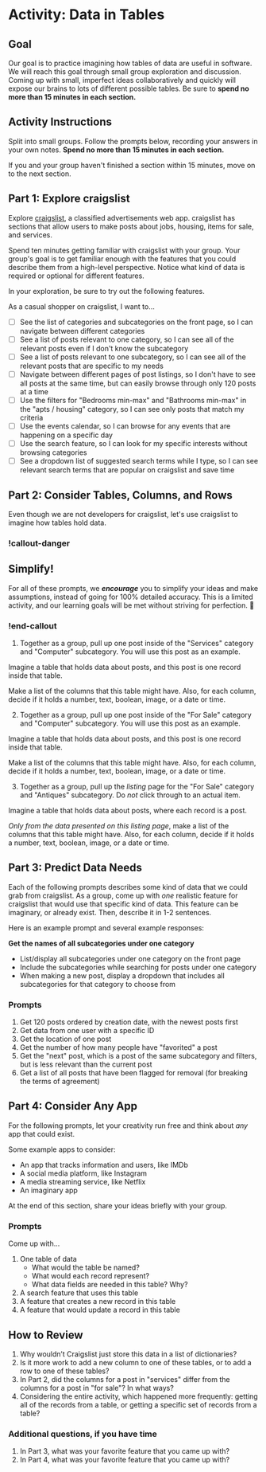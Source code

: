 # Activity: Data in Tables

## Goal

Our goal is to practice imagining how tables of data are useful in software. We will reach this goal through small group exploration and discussion. Coming up with small, imperfect ideas collaboratively and quickly will expose our brains to lots of different possible tables. Be sure to **spend no more than 15 minutes in each section.**

## Activity Instructions

Split into small groups. Follow the prompts below, recording your answers in your own notes. **Spend no more than 15 minutes in each section.**

If you and your group haven't finished a section within 15 minutes, move on to the next section.

## Part 1: Explore craigslist

Explore [craigslist](http://craigslist.com/), a classified advertisements web app. craigslist has sections that allow users to make posts about jobs, housing, items for sale, and services.

Spend ten minutes getting familiar with craigslist with your group. Your group's goal is to get familiar enough with the features that you could describe them from a high-level perspective. Notice what kind of data is required or optional for different features.

In your exploration, be sure to try out the following features.

As a casual shopper on craigslist, I want to...

- [ ] See the list of categories and subcategories on the front page, so I can navigate between different categories
- [ ] See a list of posts relevant to one category, so I can see all of the relevant posts even if I don't know the subcategory
- [ ] See a list of posts relevant to one subcategory, so I can see all of the relevant posts that are specific to my needs
- [ ] Navigate between different pages of post listings, so I don't have to see all posts at the same time, but can easily browse through only 120 posts at a time
- [ ] Use the filters for "Bedrooms min-max" and "Bathrooms min-max" in the "apts / housing" category, so I can see only posts that match my criteria
- [ ] Use the events calendar, so I can browse for any events that are happening on a specific day
- [ ] Use the search feature, so I can look for my specific interests without browsing categories
- [ ] See a dropdown list of suggested search terms while I type, so I can see relevant search terms that are popular on craigslist and save time

## Part 2: Consider Tables, Columns, and Rows

Even though we are not developers for craigslist, let's use craigslist to imagine how tables hold data.

### !callout-danger

## Simplify!

For all of these prompts, we _**encourage**_ you to simplify your ideas and make assumptions, instead of going for 100% detailed accuracy. This is a limited activity, and our learning goals will be met without striving for perfection. 🙂

### !end-callout

1. Together as a group, pull up one post inside of the "Services" category and "Computer" subcategory. You will use this post as an example.

Imagine a table that holds data about posts, and this post is one record inside that table.

Make a list of the columns that this table might have. Also, for each column, decide if it holds a number, text, boolean, image, or a date or time.

2. Together as a group, pull up one post inside of the "For Sale" category and "Computer" subcategory. You will use this post as an example.

Imagine a table that holds data about posts, and this post is one record inside that table.

Make a list of the columns that this table might have. Also, for each column, decide if it holds a number, text, boolean, image, or a date or time.

3. Together as a group, pull up the _listing_ page for the "For Sale" category and "Antiques" subcategory. Do _not_ click through to an actual item.

Imagine a table that holds data about posts, where each record is a post.

_Only from the data presented on this listing page_, make a list of the columns that this table might have. Also, for each column, decide if it holds a number, text, boolean, image, or a date or time.

## Part 3: Predict Data Needs

Each of the following prompts describes some kind of data that we could grab from craigslist. As a group, come up with _one_ realistic feature for craigslist that would use that specific kind of data. This feature can be imaginary, or already exist. Then, describe it in 1-2 sentences.

Here is an example prompt and several example responses:

**Get the names of all subcategories under one category**

- List/display all subcategories under one category on the front page
- Include the subcategories while searching for posts under one category
- When making a new post, display a dropdown that includes all subcategories for that category to choose from

### Prompts

1. Get 120 posts ordered by creation date, with the newest posts first
1. Get data from one user with a specific ID
1. Get the location of one post
1. Get the number of how many people have "favorited" a post
1. Get the "next" post, which is a post of the same subcategory and filters, but is less relevant than the current post
1. Get a list of all posts that have been flagged for removal (for breaking the terms of agreement)

## Part 4: Consider Any App

For the following prompts, let your creativity run free and think about _any_ app that could exist.

Some example apps to consider:

- An app that tracks information and users, like IMDb
- A social media platform, like Instagram
- A media streaming service, like Netflix
- An imaginary app

At the end of this section, share your ideas briefly with your group.

### Prompts

Come up with...

1. One table of data
    - What would the table be named?
    - What would each record represent?
    - What data fields are needed in this table? Why?
1. A search feature that uses this table
1. A feature that creates a new record in this table
1. A feature that would update a record in this table

## How to Review

1. Why wouldn’t Craigslist just store this data in a list of dictionaries? 
1. Is it more work to add a new column to one of these tables, or to add a row to one of these tables?
1. In Part 2, did the columns for a post in "services" differ from the columns for a post in "for sale"? In what ways?
1. Considering the entire activity, which happened more frequently: getting all of the records from a table, or getting a specific set of records from a table?

### Additional questions, if you have time
1. In Part 3, what was your favorite feature that you came up with?
1. In Part 4, what was your favorite feature that you came up with?
